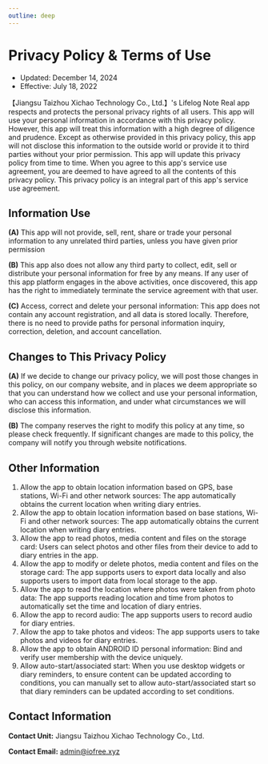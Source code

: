 ```yaml
---
outline: deep
---
```


# Privacy Policy & Terms of Use

- Updated: December 14, 2024
- Effective: July 18, 2022

【Jiangsu Taizhou Xichao Technology Co., Ltd.】's Lifelog Note Real app respects and protects the personal privacy rights of all users. This app will use your personal information in accordance with this privacy policy. However, this app will treat this information with a high degree of diligence and prudence. Except as otherwise provided in this privacy policy, this app will not disclose this information to the outside world or provide it to third parties without your prior permission. This app will update this privacy policy from time to time. When you agree to this app's service use agreement, you are deemed to have agreed to all the contents of this privacy policy. This privacy policy is an integral part of this app's service use agreement.

## Information Use

**(A)** This app will not provide, sell, rent, share or trade your personal information to any unrelated third parties, unless you have given prior permission

**(B)** This app also does not allow any third party to collect, edit, sell or distribute your personal information for free by any means. If any user of this app platform engages in the above activities, once discovered, this app has the right to immediately terminate the service agreement with that user.

**(C)** Access, correct and delete your personal information: This app does not contain any account registration, and all data is stored locally. Therefore, there is no need to provide paths for personal information inquiry, correction, deletion, and account cancellation.

## Changes to This Privacy Policy

**(A)** If we decide to change our privacy policy, we will post those changes in this policy, on our company website, and in places we deem appropriate so that you can understand how we collect and use your personal information, who can access this information, and under what circumstances we will disclose this information.

**(B)** The company reserves the right to modify this policy at any time, so please check frequently. If significant changes are made to this policy, the company will notify you through website notifications.

## Other Information

1. Allow the app to obtain location information based on GPS, base stations, Wi-Fi and other network sources: The app automatically obtains the current location when writing diary entries.
2. Allow the app to obtain location information based on base stations, Wi-Fi and other network sources: The app automatically obtains the current location when writing diary entries.
3. Allow the app to read photos, media content and files on the storage card: Users can select photos and other files from their device to add to diary entries in the app.
4. Allow the app to modify or delete photos, media content and files on the storage card: The app supports users to export data locally and also supports users to import data from local storage to the app.
5. Allow the app to read the location where photos were taken from photo data: The app supports reading location and time from photos to automatically set the time and location of diary entries.
6. Allow the app to record audio: The app supports users to record audio for diary entries.
7. Allow the app to take photos and videos: The app supports users to take photos and videos for diary entries.
8. Allow the app to obtain ANDROID ID personal information: Bind and verify user membership with the device uniquely.
9. Allow auto-start/associated start: When you use desktop widgets or diary reminders, to ensure content can be updated according to conditions, you can manually set to allow auto-start/associated start so that diary reminders can be updated according to set conditions.

## Contact Information

**Contact Unit:** Jiangsu Taizhou Xichao Technology Co., Ltd.

**Contact Email:** admin@iofree.xyz